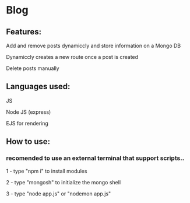 # Blog

## Features:

Add and remove posts dynamiccly and store information on a Mongo DB

Dynamiccly creates a new route once a post is created

Delete posts manually

## Languages used:

JS

Node JS (express)

EJS for rendering

## How to use:

### recomended to use an external terminal that support scripts..


1 - type "npm i" to install modules

2 - type "mongosh" to initialize the mongo shell

3 - type "node app.js" or "nodemon app.js" 
